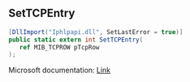 ## SetTCPEntry

```csharp
[DllImport("Iphlpapi.dll", SetLastError = true)]
public static extern int SetTCPEntry(
   ref MIB_TCPROW pTcpRow
);
```

Microsoft documentation: [Link](https://docs.microsoft.com/en-us/windows/win32/api/iphlpapi/nf-iphlpapi-settcpentry)
